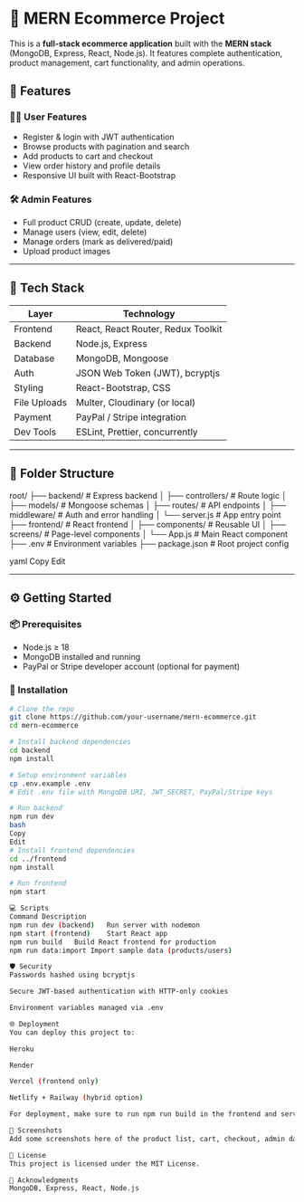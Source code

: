 # 🛒 MERN Ecommerce Project

This is a **full-stack ecommerce application** built with the **MERN stack** (MongoDB, Express, React, Node.js). It features complete authentication, product management, cart functionality, and admin operations.


## 🚀 Features

### 🧑‍💻 User Features
- Register & login with JWT authentication
- Browse products with pagination and search
- Add products to cart and checkout
- View order history and profile details
- Responsive UI built with React-Bootstrap

### 🛠️ Admin Features
- Full product CRUD (create, update, delete)
- Manage users (view, edit, delete)
- Manage orders (mark as delivered/paid)
- Upload product images

---

## 🧱 Tech Stack

| Layer         | Technology                        |
|---------------|-----------------------------------|
| Frontend      | React, React Router, Redux Toolkit |
| Backend       | Node.js, Express                  |
| Database      | MongoDB, Mongoose                 |
| Auth          | JSON Web Token (JWT), bcryptjs    |
| Styling       | React-Bootstrap, CSS              |
| File Uploads  | Multer, Cloudinary (or local)     |
| Payment       | PayPal / Stripe integration       |
| Dev Tools     | ESLint, Prettier, concurrently    |

---

## 📂 Folder Structure

root/
├── backend/ # Express backend
│ ├── controllers/ # Route logic
│ ├── models/ # Mongoose schemas
│ ├── routes/ # API endpoints
│ ├── middleware/ # Auth and error handling
│ └── server.js # App entry point
├── frontend/ # React frontend
│ ├── components/ # Reusable UI
│ ├── screens/ # Page-level components
│ └── App.js # Main React component
├── .env # Environment variables
├── package.json # Root project config

yaml
Copy
Edit

---

## ⚙️ Getting Started

### 📦 Prerequisites

- Node.js ≥ 18
- MongoDB installed and running
- PayPal or Stripe developer account (optional for payment)

### 🔧 Installation

```bash
# Clone the repo
git clone https://github.com/your-username/mern-ecommerce.git
cd mern-ecommerce

# Install backend dependencies
cd backend
npm install

# Setup environment variables
cp .env.example .env
# Edit .env file with MongoDB URI, JWT_SECRET, PayPal/Stripe keys

# Run backend
npm run dev
bash
Copy
Edit
# Install frontend dependencies
cd ../frontend
npm install

# Run frontend
npm start

💻 Scripts
Command	Description
npm run dev (backend)	Run server with nodemon
npm start (frontend)	Start React app
npm run build	Build React frontend for production
npm run data:import	Import sample data (products/users)

🛡️ Security
Passwords hashed using bcryptjs

Secure JWT-based authentication with HTTP-only cookies

Environment variables managed via .env

🌐 Deployment
You can deploy this project to:

Heroku

Render

Vercel (frontend only)

Netlify + Railway (hybrid option)

For deployment, make sure to run npm run build in the frontend and serve the static files from Express.

📸 Screenshots
Add some screenshots here of the product list, cart, checkout, admin dashboard, etc.

📄 License
This project is licensed under the MIT License.

🙌 Acknowledgments
MongoDB, Express, React, Node.js

